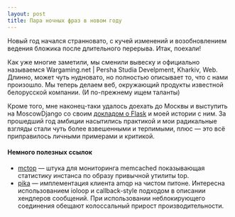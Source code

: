 ```yaml
---
layout: post
title: Пара ночных фраз в новом году
---
```


Новый год начался странновато, с кучей изменений и возобновлением ведения бложика после длительного перерыва. Итак, поехали!

Как уже многие заметили, мы сменили вывеску и официально называемся Wargaming.net | Persha Studia Develpment, Kharkiv, Web. Длинно, может чуть нудновато, но полностью описывает то, что с нами произошло. Мы теперь делаем веб, окружающий продукты известной белорусской компании. (И по-прежнему ищем таланты)

Кроме того, мне наконец-таки удалось доехать до Москвы и выступить на MoscowDjango со своим [докладом о Flask](https://speakerdeck.com/nimnull/flask-ghordost-i-priedubiezhdieniia) и моей истории с ним. За прошедший год амбиции насытились практикой и мои радикальные взгляды стали чуть более взвешенными и терпимыми, плюс — это всё приправилось личными примерами и критикой.


#### Немного полезных ссылок

* [mctop](https://github.com/dogweather/mctop) — штука для мониторинга memcached показывающая статистику инстанса по образу привычной утилиты top.
* [pika](https://github.com/pika/pika/) — имплементация клиента amqp на чистом питоне. Интересна использованием ioloop и callback-style подходом в описании хендлеров сообщений. При использовании неблокирующего соединения обещают колоссальный прирост производительности.
